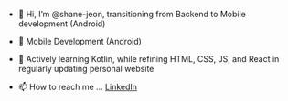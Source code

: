 - 👋 Hi, I’m @shane-jeon, transitioning from Backend to Mobile development (Android)

- 👀 Mobile Development (Android)

- 🌱 Actively learning Kotlin, while refining HTML, CSS, JS, and React in regularly updating personal website
  
- 📫 How to reach me ... [LinkedIn](https://www.linkedin.com/in/shane-jeon-7b2663160/)

<!---
shane-jeon/shane-jeon is a ✨ special ✨ repository because its `README.md` (this file) appears on your GitHub profile.
You can click the Preview link to take a look at your changes.
--->
